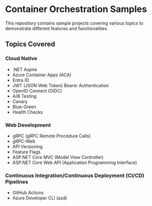 # Container Orchestration Samples

This repository contains sample projects covering various topics to demonstrate different features and functionalities.

## Topics Covered

### Cloud Native

- .NET Aspire
- Azure Container Apps (ACA)
- Entra ID
- JWT (JSON Web Token) Bearer Authentication
- OpenID Connect (OIDC)
- A/B Testing
- Canary
- Blue-Green
- Health Checks

### Web Development

- gRPC (gRPC Remote Procedure Calls)
- gRPC-Web
- API Versioning
- Feature Flags
- ASP.NET Core MVC (Model View Controller)
- ASP.NET Core Web API (Application Programming Interface)

### Continuous Integration/Continuous Deployment (CI/CD) Pipelines

- GitHub Actions
- Azure Developer CLI (azd)




